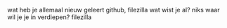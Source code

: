 wat heb je allemaal nieuw geleert
github, filezilla 
wat wist je al?
niks
waar wil je je in verdiepen?
filezilla